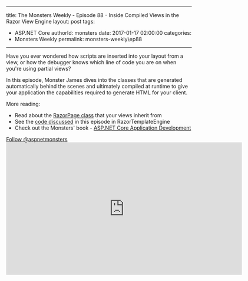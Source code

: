 
---
title: The Monsters Weekly - Episode 88 -  Inside Compiled Views in the Razor View Engine
layout: post
tags: 
  - ASP.NET Core
authorId: monsters
date: 2017-01-17 02:00:00
categories:
  - Monsters Weekly
permalink: monsters-weekly\ep88
---

<p>Have you ever wondered how scripts are inserted into your layout from a view, or how the debugger knows which line of code you are on when you're using partial views?&nbsp;</p><p>In this episode, Monster James dives into the classes that are generated automatically behind the scenes and ultimately compiled at runtime to give your application the capabilities required to generate HTML for your client.</p><p>More reading:</p><ul><li>Read about the <a href="https://docs.microsoft.com/en-us/aspnet/core/api/microsoft.aspnetcore.mvc.razor.razorpage">RazorPage class</a> that your views inherit from</li><li>See the <a href="https://github.com/aspnet/Razor/blob/master/src/Microsoft.AspNetCore.Razor/RazorTemplateEngine.cs#L385">code discussed</a> in this episode in RazorTemplateEngine</li><li>Check out the Monsters' book - <a href="https://www.aspnetmonsters.com/2016/12/aspnetcorebook/">ASP.NET Core Application Development</a></li></ul><div><a href="http://www.twitter.com/aspnetmonsters">Follow @aspnetmonsters</a></div> 


<iframe src='https://channel9.msdn.com/Series/aspnetmonsters/ASPNET-Monsters-88-Inside-Compiled-Views-in-the-Razor-View-Engine/player' width='640' height='360' allowFullScreen frameBorder='0'></iframe>

